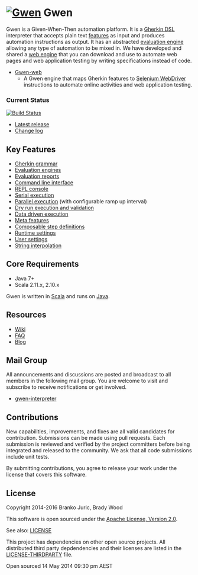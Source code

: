 [![Gwen](https://github.com/gwen-interpreter/gwen/wiki/img/gwen-attractor.png)](https://github.com/gwen-interpreter/gwen/wiki/The-Gwen-Logo)
Gwen
====

Gwen is a Given-When-Then automation platform. It is a [Gherkin DSL](https://github.com/cucumber/cucumber/wiki/Gherkin) 
interpreter that accepts plain text 
[features](https://github.com/cucumber/cucumber/wiki/Feature-Introduction) as input and produces automation instructions as output. It has an abstracted [evaluation engine](https://github.com/gwen-interpreter/gwen/wiki/Evaluation-Engines) allowing any type of automation to be mixed in. We have developed and shared a [web engine](https://github.com/gwen-interpreter/gwen-web/wiki) that you can download and use to automate web pages and web application testing by writing specifications instead of code.

- [Gwen-web](https://github.com/gwen-interpreter/gwen-web/wiki)
  - A Gwen engine that maps Gherkin features to [Selenium WebDriver](http://www.seleniumhq.org/projects/webdriver) instructions to automate online activities and web application testing.

### Current Status

[![Build Status](https://travis-ci.org/gwen-interpreter/gwen.svg)](https://travis-ci.org/gwen-interpreter/gwen)

- [Latest release](https://github.com/gwen-interpreter/gwen/releases/latest) 
- [Change log](CHANGELOG)

Key Features
------------

- [Gherkin grammar](https://github.com/gwen-interpreter/gwen/wiki/Supported-Grammar)
- [Evaluation engines](https://github.com/gwen-interpreter/gwen/wiki/Evaluation-Engines)
- [Evaluation reports](https://github.com/gwen-interpreter/gwen/wiki/Evaluation-Reports)
- [Command line interface](https://github.com/gwen-interpreter/gwen/wiki/Command-Line-Interface)
- [REPL console](https://github.com/gwen-interpreter/gwen/wiki/REPL-Console)
- [Serial execution](https://github.com/gwen-interpreter/gwen/wiki/Execution-Modes#serial-execution)
- [Parallel execution](https://github.com/gwen-interpreter/gwen/wiki/Execution-Modes#parallel-execution) (with configurable ramp up interval)
- [Dry run execution and validation](https://github.com/gwen-interpreter/gwen/wiki/Execution-Modes#dry-run-validation)
- [Data driven execution](https://github.com/gwen-interpreter/gwen/wiki/Execution-Modes#data-driven-execution)
- [Meta features](https://github.com/gwen-interpreter/gwen/wiki/Meta-Features)
- [Composable step definitions](https://github.com/gwen-interpreter/gwen/wiki/Meta-Features#composable-step-definitions)
- [Runtime settings](https://github.com/gwen-interpreter/gwen/wiki/Runtime-Settings)
- [User settings](https://github.com/gwen-interpreter/gwen/wiki/User-Settings)
- [String interpolation](https://github.com/gwen-interpreter/gwen/wiki/String-Interpolation)

Core Requirements
-----------------

- Java 7+
- Scala 2.11.x, 2.10.x
 
Gwen is written in [Scala](http://www.scala-lang.org) and runs on [Java](https://www.oracle.com/java).

Resources
---------

  - [Wiki](https://github.com/gwen-interpreter/gwen/wiki) 
  - [FAQ](https://github.com/gwen-interpreter/gwen/wiki/FAQ)
  - [Blog](https://gweninterpreter.wordpress.com)

Mail Group
----------

All announcements and discussions are posted and broadcast to all members in the following mail group. You are welcome to visit and subscribe to receive notifications or get involved.

- [gwen-interpreter](https://groups.google.com/d/forum/gwen-interpreter) 

Contributions
-------------

New capabilities, improvements, and fixes are all valid candidates for contribution. Submissions can be made using pull requests. Each submission 
is reviewed and verified by the project committers before being integrated and released to the community. We ask that all code submissions include unit tests.

By submitting contributions, you agree to release your work under the license that covers this software.

License
-------

Copyright 2014-2016 Branko Juric, Brady Wood

This software is open sourced under the 
[Apache License, Version 2.0](http://www.apache.org/licenses/LICENSE-2.0.txt).

See also: [LICENSE](LICENSE)

This project has dependencies on other open source projects. All distributed third party depdendencies and their licenses are listed in the 
[LICENSE-THIRDPARTY](LICENSE-THIRDPARTY) file.

Open sourced 14 May 2014 09:30 pm AEST

